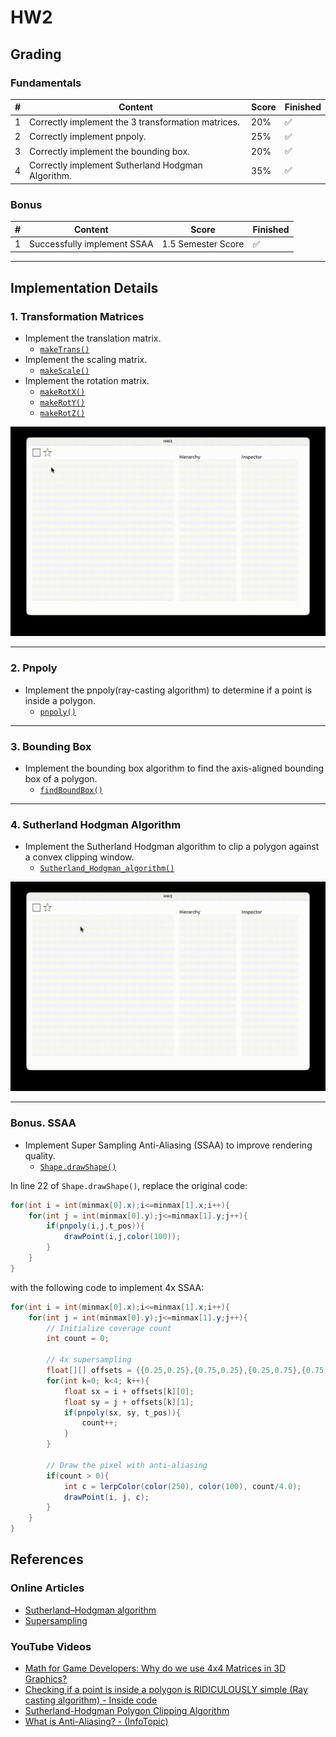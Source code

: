 # HW2

## Grading

### Fundamentals
| # | Content | Score | Finished |
|---|---------|-------|----------|
| 1 | Correctly implement the 3 transformation matrices. | 20% | ✅ |
| 2 | Correctly implement pnpoly. | 25% | ✅ |
| 3 | Correctly implement the bounding box. | 20% | ✅ |
| 4 | Correctly implement Sutherland Hodgman Algorithm. | 35% | ✅ |

### Bonus
| # | Content | Score | Finished |
|---|---------|-------|----------|
| 1 | Successfully implement SSAA | 1.5 Semester Score | ✅ |

---

## Implementation Details

### 1. Transformation Matrices
- Implement the translation matrix.
  - [`makeTrans()`](./Matrix4.pde)
- Implement the scaling matrix.
  - [`makeScale()`](./Matrix4.pde)
- Implement the rotation matrix.
  - [`makeRotX()`](./Matrix4.pde)
  - [`makeRotY()`](./Matrix4.pde)
  - [`makeRotZ()`](./Matrix4.pde)

![gif](assets/demo_1.gif)

---

### 2. Pnpoly
- Implement the pnpoly(ray-casting algorithm) to determine if a point is inside a polygon.
  - [`pnpoly()`](./util.pde)

---

### 3. Bounding Box
- Implement the bounding box algorithm to find the axis-aligned bounding box of a polygon.
  - [`findBoundBox()`](./util.pde)

---

### 4. Sutherland Hodgman Algorithm
- Implement the Sutherland Hodgman algorithm to clip a polygon against a convex clipping window.
  - [`Sutherland_Hodgman_algorithm()`](./util.pde)

![gif](assets/demo_2.gif)

---

### Bonus. SSAA
- Implement Super Sampling Anti-Aliasing (SSAA) to improve rendering quality.
  - [`Shape.drawShape()`](./Shape.pde)

In line 22 of `Shape.drawShape()`, replace the original code:
```java
for(int i = int(minmax[0].x);i<=minmax[1].x;i++){
    for(int j = int(minmax[0].y);j<=minmax[1].y;j++){
        if(pnpoly(i,j,t_pos)){                    
            drawPoint(i,j,color(100));
        }
    }
}
```
with the following code to implement 4x SSAA:
```java
for(int i = int(minmax[0].x);i<=minmax[1].x;i++){
    for(int j = int(minmax[0].y);j<=minmax[1].y;j++){
        // Initialize coverage count
        int count = 0;

        // 4x supersampling
        float[][] offsets = {{0.25,0.25},{0.75,0.25},{0.25,0.75},{0.75,0.75}};
        for(int k=0; k<4; k++){
            float sx = i + offsets[k][0];
            float sy = j + offsets[k][1];
            if(pnpoly(sx, sy, t_pos)){
                count++;
            }
        }

        // Draw the pixel with anti-aliasing
        if(count > 0){
            int c = lerpColor(color(250), color(100), count/4.0);
            drawPoint(i, j, c);
        }
    }
}
```

## References

### Online Articles
- [Sutherland–Hodgman algorithm](https://en.wikipedia.org/wiki/Sutherland–Hodgman_algorithm)
- [Supersampling](https://en.wikipedia.org/wiki/Supersampling)

### YouTube Videos
- [Math for Game Developers: Why do we use 4x4 Matrices in 3D Graphics?](https://youtu.be/Do_vEjd6gF0?si=ktVbapxgmtOycc40)
- [Checking if a point is inside a polygon is RIDICULOUSLY simple (Ray casting algorithm) - Inside code](https://youtu.be/RSXM9bgqxJM?si=EhPK27d02Ahtb1I2)
- [Sutherland-Hodgman Polygon Clipping Algorithm](https://youtu.be/S091lKYWbSs?si=3kh2rk4uhglesyU2)
- [What is Anti-Aliasing? - (InfoTopic)](https://youtu.be/iqdVZr-TEHI?si=ajn6wC-bRQ9fWHwr)
